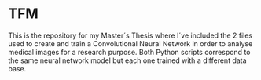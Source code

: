 # TFM

This is the repository for my Master´s Thesis where I´ve included the 2 files used to create and train a Convolutional Neural Network in order to analyse medical images for a research purpose. Both Python scripts correspond to the same neural network model but each one trained with a different data base.

